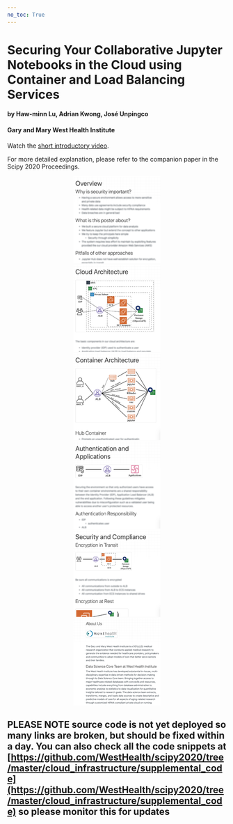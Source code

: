```yaml
---
no_toc: True
---
```

# Securing Your Collaborative Jupyter Notebooks in the Cloud using Container and Load Balancing Services

#### by Haw-minn Lu, Adrian Kwong, José Unpingco
#### Gary and Mary West Health Institute

Watch the [short introductory video](https://videos.whidsc.net/SciPy2020/ci_poster.mp4).

For more detailed explanation, please refer to the companion paper in the Scipy 2020 Proceedings.

<div class="row">
  <div class="col-md-4" align="center">
    <a href="introduction">
      <img src="tn_overview.png" alt="Overview" />
    </a>
  </div>	  
  <div class="col-md-4" align="center">
    <a href="cloud_architecture">
      <img src="tn_cloud.png" alt="Cloud Architecture" />
    </a>
  </div>
  <div class="col-md-4" align="center">
    <a href="container_architecture">
      <img src="tn_container.png" alt="Container Architecture" />
    </a>
  </div>
</div>
<div class="row">
  <div class="col-md-4" align="center">
    <a href="integration">
      <img src="tn_integration.png" alt="Application Integration" />
    </a>
  </div>	  
  <div class="col-md-4" align="center">
    <a href="security">
      <img src="tn_security.png" alt="Security and Compliance" />
    </a>
  </div>	  
  <div class="col-md-4" align="center">
    <a href="about_us">
      <img src="tn_aboutus.png" alt="About Us" />
      </a>
  </div>
</div>

## PLEASE NOTE source code is not yet deployed so many links are broken, but should be fixed within a day. You can also check all the code snippets at [https://github.com/WestHealth/scipy2020/tree/master/cloud_infrastructure/supplemental_code](https://github.com/WestHealth/scipy2020/tree/master/cloud_infrastructure/supplemental_code) so please monitor this for updates